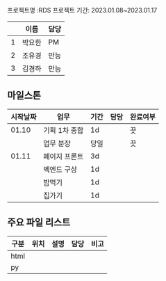 프로젝트명 :RDS
프로젝트 기간: 2023.01.08~2023.01.17

||이름|담당|
|--|--|--|
|1|박요한|PM|
|2|조유경|만능|
|3|김경하|만능|


## 마일스톤
|시작날짜|업무|기간|담당|완료여부|
|--|--|--|--|--|
|01.10|기획 1차 종합|1d||끗|
||업무 분장|당일||끗|
|01.11|페이지 프론트|3d|||
||벡엔드 구상|1d|||
||밥먹기|1d|||
||집가기|1d|||

## 주요 파일 리스트

|구분|위치|설명|담당|비고|
|--|--|--|--|--|
|html|||||
|py|||||




